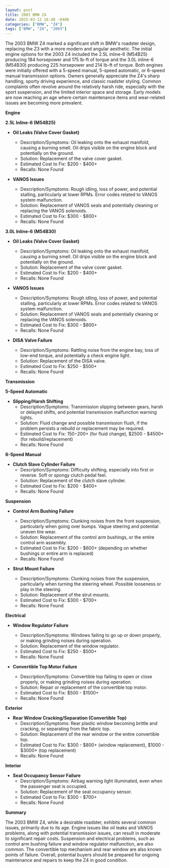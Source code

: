 ```yaml
---
layout: post
title: 2003 BMW Z4
date: 2025-03-12 16:48 -0400
categories: ["BMW", "Z4"]
tags: ["BMW", "Z4", "2003"]
---
```

The 2003 BMW Z4 marked a significant shift in BMW's roadster design, replacing the Z3 with a more modern and angular aesthetic. The initial engine options for the 2003 Z4 included the 2.5L inline-6 (M54B25) producing 184 horsepower and 175 lb-ft of torque and the 3.0L inline-6 (M54B30) producing 225 horsepower and 214 lb-ft of torque. Both engines were initially offered with a 5-speed manual, 5-speed automatic, or 6-speed manual transmission options. Owners generally appreciate the Z4's sharp handling, sporty driving experience, and classic roadster styling. Common complaints often revolve around the relatively harsh ride, especially with the sport suspension, and the limited interior space and storage. Early models are now reaching an age where certain maintenance items and wear-related issues are becoming more prevalent.

**Engine**

**2.5L Inline-6 (M54B25)**

*   **Oil Leaks (Valve Cover Gasket)**
    *   Description/Symptoms: Oil leaking onto the exhaust manifold, causing a burning smell. Oil drips visible on the engine block and potentially on the ground.
    *   Solution: Replacement of the valve cover gasket.
    *   Estimated Cost to Fix: $200 - $400+
    *   Recalls: None Found

*   **VANOS Issues**
    *   Description/Symptoms: Rough idling, loss of power, and potential stalling, particularly at lower RPMs. Error codes related to VANOS system malfunction.
    *   Solution: Replacement of VANOS seals and potentially cleaning or replacing the VANOS solenoids.
    *   Estimated Cost to Fix: $300 - $800+
    *   Recalls: None Found

**3.0L Inline-6 (M54B30)**

*   **Oil Leaks (Valve Cover Gasket)**
    *   Description/Symptoms: Oil leaking onto the exhaust manifold, causing a burning smell. Oil drips visible on the engine block and potentially on the ground.
    *   Solution: Replacement of the valve cover gasket.
    *   Estimated Cost to Fix: $200 - $400+
    *   Recalls: None Found

*   **VANOS Issues**
    *   Description/Symptoms: Rough idling, loss of power, and potential stalling, particularly at lower RPMs. Error codes related to VANOS system malfunction.
    *   Solution: Replacement of VANOS seals and potentially cleaning or replacing the VANOS solenoids.
    *   Estimated Cost to Fix: $300 - $800+
    *   Recalls: None Found

*   **DISA Valve Failure**
    *   Description/Symptoms: Rattling noise from the engine bay, loss of low-end torque, and potentially a check engine light.
    *   Solution: Replacement of the DISA valve.
    *   Estimated Cost to Fix: $250 - $500+
    *   Recalls: None Found

**Transmission**

**5-Speed Automatic**

*   **Slipping/Harsh Shifting**
    *   Description/Symptoms: Transmission slipping between gears, harsh or delayed shifts, and potential transmission malfunction warning lights.
    *   Solution: Fluid change and possible transmission flush, if the problem persists a rebuild or replacement may be required.
    *   Estimated Cost to Fix: $150-$200+ (for fluid change), $2500 - $4500+ (for rebuild/replacement)
    *   Recalls: None Found

**6-Speed Manual**

*   **Clutch Slave Cylinder Failure**
    *   Description/Symptoms: Difficulty shifting, especially into first or reverse. Soft or spongy clutch pedal feel.
    *   Solution: Replacement of the clutch slave cylinder.
    *   Estimated Cost to Fix: $200 - $400+
    *   Recalls: None Found

**Suspension**

*   **Control Arm Bushing Failure**
    *   Description/Symptoms: Clunking noises from the front suspension, particularly when going over bumps. Vague steering and potential uneven tire wear.
    *   Solution: Replacement of the control arm bushings, or the entire control arm assembly.
    *   Estimated Cost to Fix: $200 - $600+ (depending on whether bushings or entire arm is replaced)
    *   Recalls: None Found

*   **Strut Mount Failure**
    *   Description/Symptoms: Clunking noises from the suspension, particularly when turning the steering wheel. Possible looseness or play in the steering.
    *   Solution: Replacement of the strut mounts.
    *   Estimated Cost to Fix: $300 - $700+
    *   Recalls: None Found

**Electrical**

*   **Window Regulator Failure**
    *   Description/Symptoms: Windows failing to go up or down properly, or making grinding noises during operation.
    *   Solution: Replacement of the window regulator.
    *   Estimated Cost to Fix: $250 - $500+
    *   Recalls: None Found

*   **Convertible Top Motor Failure**
    *   Description/Symptoms: Convertible top failing to open or close properly, or making grinding noises during operation.
    *   Solution: Repair or replacement of the convertible top motor.
    *   Estimated Cost to Fix: $500 - $1500+
    *   Recalls: None Found

**Exterior**

*   **Rear Window Cracking/Separation (Convertible Top)**
    *   Description/Symptoms: Rear plastic window becoming brittle and cracking, or separating from the fabric top.
    *   Solution: Replacement of the rear window or the entire convertible top.
    *   Estimated Cost to Fix: $300 - $800+ (window replacement), $1000 - $3000+ (top replacement)
    *   Recalls: None Found

**Interior**

*   **Seat Occupancy Sensor Failure**
    *   Description/Symptoms: Airbag warning light illuminated, even when the passenger seat is occupied.
    *   Solution: Replacement of the seat occupancy sensor.
    *   Estimated Cost to Fix: $300 - $700+
    *   Recalls: None Found

**Summary**

The 2003 BMW Z4, while a desirable roadster, exhibits several common issues, primarily due to its age. Engine issues like oil leaks and VANOS problems, along with potential transmission issues, can result in moderate to significant repair costs. Suspension and electrical problems, such as control arm bushing failure and window regulator malfunction, are also common. The convertible top mechanism and rear window are also known points of failure. Overall, potential buyers should be prepared for ongoing maintenance and repairs to keep the Z4 in good condition.

